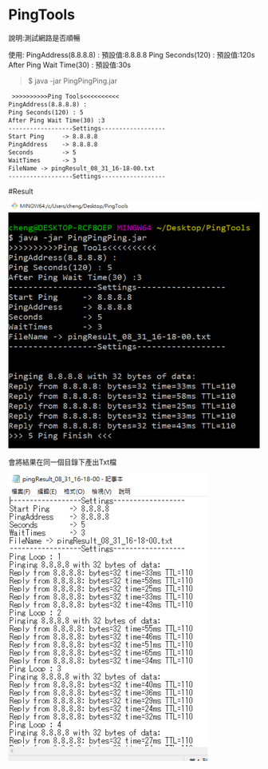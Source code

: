 # PingTools

說明:測試網路是否順暢

使用:
PingAddress(8.8.8.8) :        預設值:8.8.8.8
Ping Seconds(120) :           預設值:120s
After Ping Wait Time(30) :    預設值:30s


>$ java -jar PingPingPing.jar
```
 >>>>>>>>>>Ping Tools<<<<<<<<<<
PingAddress(8.8.8.8) :
Ping Seconds(120) : 5
After Ping Wait Time(30) :3
------------------Settings------------------
Start Ping     -> 8.8.8.8
PingAddress    -> 8.8.8.8
Seconds        -> 5
WaitTimes      -> 3
FileName -> pingResult_08_31_16-18-00.txt
------------------Settings------------------

```

#Result

![Screenshot](screen_1.PNG)

會將結果在同一個目錄下產出Txt檔

![Screenshot](screen_2.PNG)


